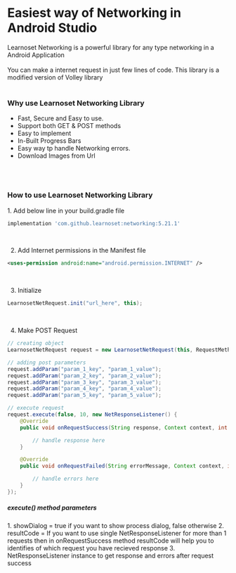 
# Easiest way of Networking in Android Studio

Learnoset Networking is a powerful library for any type networking in a Android Application
<br><br>
You can make a internet request in just few lines of code. This library is a modified version of Volley library
<br><br>

<h3>Why use Learnoset Networking Library</h3>
<ul>
<li>
  Fast, Secure and Easy to use. 
 </li>
  <li>
  Support both GET & POST methods
 </li>  
  <li>
  Easy to implement
 </li>
  <li>
  In-Built Progress Bars
 </li>
  <li>
  Easy way tp handle Networking errors.
 </li>
  <li>
  Download Images from Url
 </li>
</ul>
<br><br>
<h3>How to use Learnoset Networking Library</h3>
1. Add below line in your build.gradle file

```groovy
implementation 'com.github.learnoset:networking:5.21.1'
```

<br>


2. Add Internet permissions in the Manifest file

```xml
<uses-permission android:name="android.permission.INTERNET" />
```

<br>

3. Initialize

```java
LearnosetNetRequest.init("url_here", this);
```

<br>

4. Make POST Request

```java
// creating object
LearnosetNetRequest request = new LearnosetNetRequest(this, RequestMethod.POST);

// adding post parameters
request.addParam("param_1_key", "param_1_value");
request.addParam("param_2_key", "param_2_value");
request.addParam("param_3_key", "param_3_value");
request.addParam("param_4_key", "param_4_value");
request.addParam("param_5_key", "param_5_value");

// execute request
request.execute(false, 10, new NetResponseListener() {
    @Override
    public void onRequestSuccess(String response, Context context, int resultCode) {

        // handle response here
    }

    @Override
    public void onRequestFailed(String errorMessage, Context context, int resultCode) {

        // handle errors here
    }
});
```

<h5>execute() method parameters</h5>
1. showDialog = true if you want to show process dialog, false otherwise
2. resultCode = If you want to use single NetResponseListener for more than 1 requests then in onRequestSuccess method resultCode will help you to identifies of which request you have recieved response
3. NetResponseListener instance to get response and errors after request success

